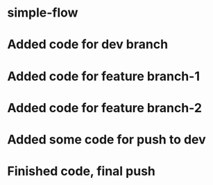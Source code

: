 # simple-flow
# Added code for dev branch
# Added code for feature branch-1
# Added code for feature branch-2
# Added some code for push to dev
# Finished code, final push